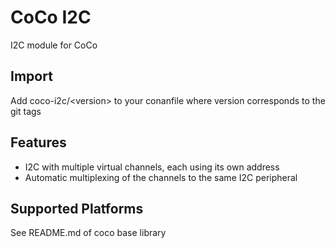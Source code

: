 # CoCo I2C

I2C module for CoCo

## Import
Add coco-i2c/\<version> to your conanfile where version corresponds to the git tags

## Features
* I2C with multiple virtual channels, each using its own address
* Automatic multiplexing of the channels to the same I2C peripheral

## Supported Platforms
See README.md of coco base library
